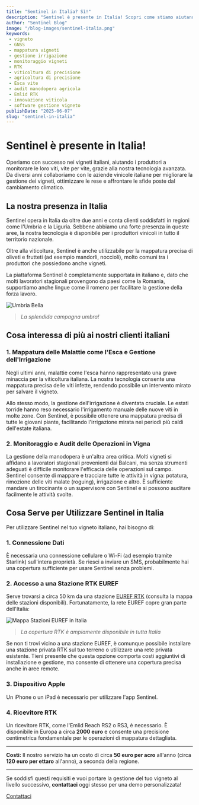 ```yaml
---
title: "Sentinel in Italia? Sì!"
description: "Sentinel è presente in Italia! Scopri come stiamo aiutando i produttori vinicoli italiani a monitorare e ottimizzare i loro vigneti con una tecnologia avanzata, completamente supportata anche in italiano."
author: "Sentinel Blog"
image: "/blog-images/sentinel-italia.png"
keywords:
 - vigneto
 - GNSS
 - mappatura vigneti
 - gestione irrigazione
 - monitoraggio vigneti
 - RTK
 - viticoltura di precisione
 - agricoltura di precisione
 - Esca vite
 - audit manodopera agricola
 - Emlid RTK
 - innovazione viticola
 - software gestione vigneto
publishDate: "2025-06-07"
slug: "sentinel-in-italia"
---
```


# Sentinel è presente in Italia!

Operiamo con successo nei vigneti italiani, aiutando i produttori a monitorare le loro viti, vite per vite, grazie alla nostra tecnologia avanzata. Da diversi anni collaboriamo con le aziende vinicole italiane per migliorare la gestione dei vigneti, ottimizzare le rese e affrontare le sfide poste dal cambiamento climatico.

## La nostra presenza in Italia

Sentinel opera in Italia da oltre due anni e conta clienti soddisfatti in regioni come l'Umbria e la Liguria. Sebbene abbiamo una forte presenza in queste aree, la nostra tecnologia è disponibile per i produttori vinicoli in tutto il territorio nazionale.

Oltre alla viticoltura, Sentinel è anche utilizzabile per la mappatura precisa di oliveti e frutteti (ad esempio mandorli, noccioli), molto comuni tra i produttori che possiedono anche vigneti.

La piattaforma Sentinel è completamente supportata in italiano e, dato che molti lavoratori stagionali provengono da paesi come la Romania, supportiamo anche lingue come il romeno per facilitare la gestione della forza lavoro.

![Umbria Bella](/blog-images/umbria.png)
> _La splendida campagna umbra!_

## Cosa interessa di più ai nostri clienti italiani

### 1. Mappatura delle Malattie come l'Esca e Gestione dell'Irrigazione

Negli ultimi anni, malattie come l'esca hanno rappresentato una grave minaccia per la viticoltura italiana. La nostra tecnologia consente una mappatura precisa delle viti infette, rendendo possibile un intervento mirato per salvare il vigneto.

Allo stesso modo, la gestione dell'irrigazione è diventata cruciale. Le estati torride hanno reso necessario l'irrigamento manuale delle nuove viti in molte zone. Con Sentinel, è possibile ottenere una mappatura precisa di tutte le giovani piante, facilitando l'irrigazione mirata nei periodi più caldi dell'estate italiana.

### 2. Monitoraggio e Audit delle Operazioni in Vigna

La gestione della manodopera è un'altra area critica. Molti vigneti si affidano a lavoratori stagionali provenienti dai Balcani, ma senza strumenti adeguati è difficile monitorare l'efficacia delle operazioni sul campo. Sentinel consente di mappare e tracciare tutte le attività in vigna: potatura, rimozione delle viti malate (roguing), irrigazione e altro. È sufficiente mandare un tirocinante o un supervisore con Sentinel e si possono auditare facilmente le attività svolte.

## Cosa Serve per Utilizzare Sentinel in Italia

Per utilizzare Sentinel nel tuo vigneto italiano, hai bisogno di:

### 1. Connessione Dati

È necessaria una connessione cellulare o Wi-Fi (ad esempio tramite Starlink) sull'intera proprietà. Se riesci a inviare un SMS, probabilmente hai una copertura sufficiente per usare Sentinel senza problemi.

### 2. Accesso a una Stazione RTK EUREF

Serve trovarsi a circa 50 km da una stazione [EUREF RTK](https://epncb.oma.be/_networkdata/stationmaps.php) (consulta la mappa delle stazioni disponibili). Fortunatamente, la rete EUREF copre gran parte dell'Italia:

![Mappa Stazioni EUREF in Italia](/blog-images/gnss-italiano.png)
> _La copertura RTK è ampiamente disponibile in tutta Italia_

Se non ti trovi vicino a una stazione EUREF, è comunque possibile installare una stazione privata RTK sul tuo terreno o utilizzare una rete privata esistente. Tieni presente che questa opzione comporta costi aggiuntivi di installazione e gestione, ma consente di ottenere una copertura precisa anche in aree remote.

### 3. Dispositivo Apple

Un iPhone o un iPad è necessario per utilizzare l'app Sentinel.

### 4. Ricevitore RTK

Un ricevitore RTK, come l'Emlid Reach RS2 o RS3, è necessario. È disponibile in Europa a circa **2000 euro** e consente una precisione centimetrica fondamentale per le operazioni di mappatura dettagliata.

---

**Costi:** Il nostro servizio ha un costo di circa **50 euro per acro** all'anno (circa **120 euro per ettaro** all'anno), a seconda della regione.

---

Se soddisfi questi requisiti e vuoi portare la gestione del tuo vigneto al livello successivo, **contattaci** oggi stesso per una demo personalizzata!

[Contattaci](/it/contact)